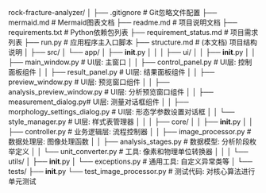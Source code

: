 rock-fracture-analyzer/
│
├── .gitignore              # Git忽略文件配置
├── mermaid.md              # Mermaid图表文档
├── readme.md               # 项目说明文档
├── requirements.txt        # Python依赖包列表
├── requirement_status.md   # 项目需求列表
├── run.py                  # 应用程序主入口脚本
├── structure.md            # (本文档) 项目结构说明
│
├── src/
│   └── app/
│       ├── __init__.py
│       │
│       ├── ui/
│       │   ├── __init__.py
│       │   ├── main_window.py       # UI层: 主窗口
│       │   ├── control_panel.py     # UI层: 控制面板组件
│       │   ├── result_panel.py      # UI层: 结果面板组件
│       │   ├── preview_window.py    # UI层: 预览窗口组件
│       │   ├── analysis_preview_window.py # UI层: 分析预览窗口组件
│       │   ├── measurement_dialog.py# UI层: 测量对话框组件
│       │   ├── morphology_settings_dialog.py # UI层: 形态学参数设置对话框
│       │   └── style_manager.py     # UI层: 样式表管理器
│       │
│       ├── core/
│       │   ├── __init__.py
│       │   ├── controller.py        # 业务逻辑层: 流程控制器
│       │   ├── image_processor.py   # 数据处理层: 图像处理函数
│       │   ├── analysis_stages.py   # 数据模型: 分析阶段枚举定义
│       │   └── unit_converter.py    # 工具: 像素和物理单位转换器
│       │
│       └── utils/
│           ├── __init__.py
│           └── exceptions.py        # 通用工具: 自定义异常类等
│
└── tests/
    ├── __init__.py
    └── test_image_processor.py     # 测试代码: 对核心算法进行单元测试